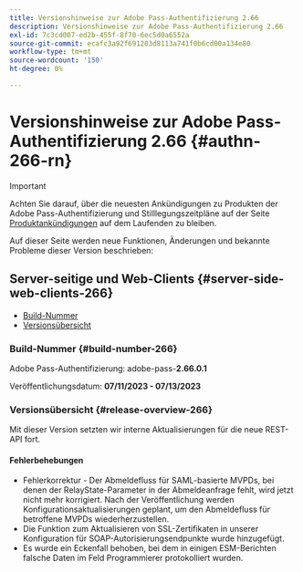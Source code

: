 ```yaml
---
title: Versionshinweise zur Adobe Pass-Authentifizierung 2.66
description: Versionshinweise zur Adobe Pass-Authentifizierung 2.66
exl-id: 7c3cd007-ed2b-455f-8f70-6ec5d0a6552a
source-git-commit: ecafc3a92f691203d8113a741f0b6cd00a134e80
workflow-type: tm+mt
source-wordcount: '150'
ht-degree: 0%

---
```


# Versionshinweise zur Adobe Pass-Authentifizierung 2.66 {#authn-266-rn}

>[!IMPORTANT]
>
> Achten Sie darauf, über die neuesten Ankündigungen zu Produkten der Adobe Pass-Authentifizierung und Stilllegungszeitpläne auf der Seite [Produktankündigungen](/help/authentication/product-announcements.md) auf dem Laufenden zu bleiben.

Auf dieser Seite werden neue Funktionen, Änderungen und bekannte Probleme dieser Version beschrieben:

## Server-seitige und Web-Clients {#server-side-web-clients-266}

* [Build-Nummer](#build-number-266)
* [Versionsübersicht](#release-overview-266)

### Build-Nummer {#build-number-266}

Adobe Pass-Authentifizierung: adobe-pass-**2.66.0.1**

Veröffentlichungsdatum: **07/11/2023 - 07/13/2023**

### Versionsübersicht {#release-overview-266}

Mit dieser Version setzten wir interne Aktualisierungen für die neue REST-API fort.

#### Fehlerbehebungen

* Fehlerkorrektur - Der Abmeldefluss für SAML-basierte MVPDs, bei denen der RelayState-Parameter in der Abmeldeanfrage fehlt, wird jetzt nicht mehr korrigiert. Nach der Veröffentlichung werden Konfigurationsaktualisierungen geplant, um den Abmeldefluss für betroffene MVPDs wiederherzustellen.
* Die Funktion zum Aktualisieren von SSL-Zertifikaten in unserer Konfiguration für SOAP-Autorisierungsendpunkte wurde hinzugefügt.
* Es wurde ein Eckenfall behoben, bei dem in einigen ESM-Berichten falsche Daten im Feld Programmierer protokolliert wurden.
